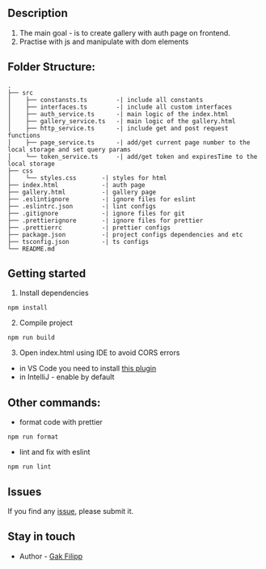 ## Description

1. The main goal - is to create gallery with auth page on frontend.
2. Practise with js and manipulate with dom elements

## Folder Structure:

```
.
├── src
│    ├── constansts.ts        -| include all constants
│    ├── interfaces.ts        -| include all custom interfaces
│    ├── auth_service.ts      -| main logic of the index.html
│    ├── gallery_service.ts   -| main logic of the gallery.html
│    ├── http_service.ts      -| include get and post request functions
│    ├── page_service.ts      -| add/get current page number to the local storage and set query params
│    └── token_service.ts     -| add/get token and expiresTime to the local storage
├── css
│    └── styles.css       -| styles for html
├── index.html            -| auth page
├── gallery.html          -| gallery page
├── .eslintignore         -| ignore files for eslint
├── .eslintrc.json        -| lint configs
├── .gitignore            -| ignore files for git
├── .prettierignore       -| ignore files for prettier
├── .prettierrc           -| prettier configs
├── package.json          -| project configs dependencies and etc
├── tsconfig.json         -| ts configs
└── README.md
```

## Getting started

1. Install dependencies

```
npm install 
```

2. Compile project

```
npm run build
```

3. Open index.html using IDE to avoid CORS errors

* in VS Code you need to
  install [this plugin](https://marketplace.visualstudio.com/items?itemName=ritwickdey.LiveServer)
* in IntelliJ - enable by default

## Other commands:

* format code with prettier

```
npm run format
```

* lint and fix with eslint

```
npm run lint
```

## Issues

If you find any [issue](https://github.com/stansful/module3_part2_dynamo/issues), please submit it.

## Stay in touch

* Author - [Gak Filipp](https://t.me/stansful)